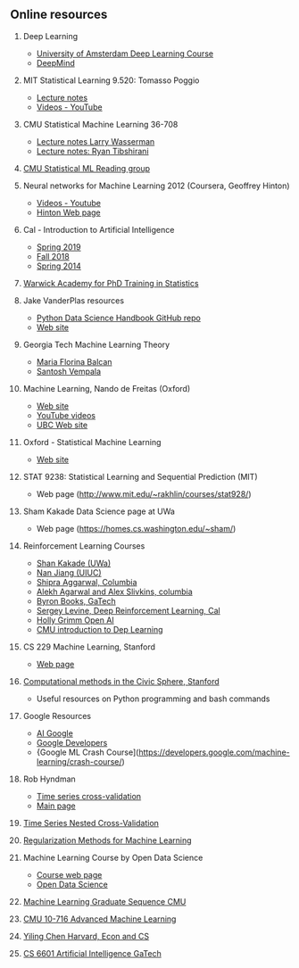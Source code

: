 ## Online resources 

1. Deep Learning  
     + [University of Amsterdam Deep Learning Course](https://uvadlc.github.io)
     + [DeepMind](https://deepmind.com)

2.   MIT Statistical Learning 9.520: Tomasso Poggio  
     + [Lecture notes](http://www.mit.edu/~9.520/fall18/)  
     + [Videos - YouTube](https://www.youtube.com/watch?list=PLyGKBDfnk-iCXhuP9W-BQ9q2RkEIA5I5f&v=Q5itLKscYTA)

3.   CMU Statistical Machine Learning 36-708
     + [Lecture notes Larry Wasserman](http://www.stat.cmu.edu/~larry/=sml/)  
     + [Lecture notes: Ryan Tibshirani](http://www.stat.cmu.edu/~ryantibs/statml/)

4.   [CMU Statistical ML Reading group](http://statml.cs.cmu.edu/)

5.   Neural networks for Machine Learning 2012 (Coursera, Geoffrey Hinton)  
     + [Videos - Youtube](https://www.youtube.com/playlist?list=PLoRl3Ht4JOcdU872GhiYWf6jwrk_SNhz9)
     + [Hinton Web page](http://www.cs.toronto.edu/~hinton/)

6.   Cal - Introduction to Artificial Intelligence  
     + [Spring 2019](https://inst.eecs.berkeley.edu/~cs188/sp19/)
     + [Fall 2018](https://inst.eecs.berkeley.edu/~cs188/fa18/)
     + [Spring 2014](http://ai.berkeley.edu/lecture_videos.html)
     
7.   [Warwick Academy for PhD Training in Statistics](https://warwick.ac.uk/fac/sci/statistics/apts/)

8.   Jake VanderPlas resources  
     + [Python Data Science Handbook GitHub repo](https://github.com/jakevdp)  
     + [Web site](http://vanderplas.com/)

9.   Georgia Tech Machine Learning Theory  
     + [Maria Florina Balcan](http://www.cs.cmu.edu/~ninamf/ML13/index.html)  
     + [Santosh Vempala](https://cs7545.wordpress.com/)
     
10.  Machine Learning, Nando de Freitas (Oxford)  
     + [Web site](https://www.cs.ox.ac.uk/people/nando.defreitas/machinelearning/)
     + [YouTube videos](https://www.youtube.com/user/ProfNandoDF)
     + [UBC Web site](https://www.cs.ubc.ca/~nando/)
     
11.  Oxford - Statistical Machine Learning  
     + [Web site](http://www.stats.ox.ac.uk/~palamara/teaching/SML18/SML18.html)
     
12.  STAT 9238: Statistical Learning and Sequential Prediction (MIT) 
     + Web page (http://www.mit.edu/~rakhlin/courses/stat928/)

13.  Sham Kakade Data Science page at UWa  
     + Web page (https://homes.cs.washington.edu/~sham/)
     
14. Reinforcement Learning Courses  
      + [Shan Kakade (UWa)](https://courses.cs.washington.edu/courses/cse599m/19sp/)
      + [Nan Jiang (UIUC)](https://nanjiang.cs.illinois.edu/cs598/)
      + [Shipra Aggarwal, Columbia](https://ieor8100.github.io/rl/)  
      + [Alekh Agarwal and Alex Slivkins, columbia](http://alekhagarwal.net/bandits_and_rl/)
      + [Byron Books, GaTech](https://www.cc.gatech.edu/~bboots3/ACRL-Spring2019/)
      + [Sergey Levine, Deep Reinforcement Learning, Cal](http://rail.eecs.berkeley.edu/deeprlcourse/)
      + [Holly Grimm Open AI](https://hollygrimm.com/syllabus_rl)
      + [CMU introduction to Dep Learning](http://deeplearning.cs.cmu.edu/)
 
15. CS 229 Machine Learning, Stanford  
     + [Web page](http://cs229.stanford.edu/)

16.  [Computational methods in the Civic Sphere, Stanford](http://www.compciv.org/)  
     + Useful resources on Python programming and bash commands

17.  Google Resources  
     + [AI Google](http://ai.google)
     + [Google Developers](https://developers.google.com)
     + {Google ML Crash Course](https://developers.google.com/machine-learning/crash-course/)

18.  Rob Hyndman  
     + [Time series cross-validation](https://robjhyndman.com/hyndsight/tscv/)
     + [Main page](https://robjhyndman.com/)

19.  [Time Series Nested Cross-Validation](https://towardsdatascience.com/time-series-nested-cross-validation-76adba623eb9)

20.  [Regularization Methods for Machine Learning](http://lcsl.mit.edu/courses/master/RegML/)

21.  Machine Learning Course by Open Data Science  
     + [Course web page](https://mlcourse.ai/)
     + [Open Data Science](https://ods.ai/en/)

22.  [Machine Learning Graduate Sequence CMU](https://www.ml.cmu.edu/academics/ml-core.html)

23.  [CMU 10-716 Advanced Machine Learning](http://www.cs.cmu.edu/~pradeepr/716/)

24.   [Yiling Chen Harvard, Econ and CS](https://yiling.seas.harvard.edu/)

25.  [CS 6601 Artificial Intelligence GaTech](https://www.cc.gatech.edu/~thad/6601-gradAI-fall2015/CS6601.html)
     
      

     
 


 
     
